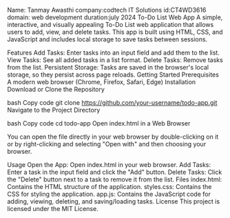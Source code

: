 Name: Tanmay Awasthi
company:codtech IT Solutions
id:CT4WD3616
domain: web development
duration:july 2024
To-Do List Web App
A simple, interactive, and visually appealing To-Do List web application that allows users to add, view, and delete tasks. This app is built using HTML, CSS, and JavaScript and includes local storage to save tasks between sessions.

Features
Add Tasks: Enter tasks into an input field and add them to the list.
View Tasks: See all added tasks in a list format.
Delete Tasks: Remove tasks from the list.
Persistent Storage: Tasks are saved in the browser's local storage, so they persist across page reloads.
Getting Started
Prerequisites
A modern web browser (Chrome, Firefox, Safari, Edge)
Installation
Download or Clone the Repository

bash
Copy code
git clone https://github.com/your-username/todo-app.git
Navigate to the Project Directory

bash
Copy code
cd todo-app
Open index.html in a Web Browser

You can open the file directly in your web browser by double-clicking on it or by right-clicking and selecting "Open with" and then choosing your browser.

Usage
Open the App: Open index.html in your web browser.
Add Tasks: Enter a task in the input field and click the "Add" button.
Delete Tasks: Click the "Delete" button next to a task to remove it from the list.
Files
index.html: Contains the HTML structure of the application.
styles.css: Contains the CSS for styling the application.
app.js: Contains the JavaScript code for adding, viewing, deleting, and saving/loading tasks.
License
This project is licensed under the MIT License.
